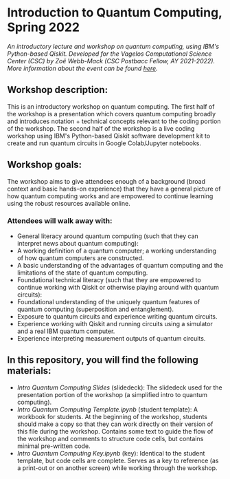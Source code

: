 # Introduction to Quantum Computing, Spring 2022
*An introductory lecture and workshop on quantum computing, using IBM's Python-based Qiskit. Developed for the Vagelos Computational Science Center (CSC) by Zoë Webb-Mack (CSC Postbacc Fellow, AY 2021-2022). More information about the event can be found [here](https://csc.barnard.edu/events/workshop-intro-quantum-computing).*

## Workshop description: 
This is an introductory workshop on quantum computing.  The first half of the workshop is a presentation which covers quantum computing broadly and introduces notation + technical concepts relevant to the coding portion of the workshop.  The second half of the workshop is a live coding workshop using IBM's Python-based Qiskit software development kit to create and run quantum circuits in Google Colab/Jupyter notebooks.

## Workshop goals:
The workshop aims to give attendees enough of a background (broad context and basic hands-on experience) that they have a general picture of how quantum computing works and are empowered to continue learning using the robust resources available online.

### Attendees will walk away with:
- General literacy around quantum computing (such that they can interpret news about quantum computing):
- A working definition of a quantum computer; a working understanding of how quantum computers are constructed.
- A basic understanding of the advantages of quantum computing and the limitations of the state of quantum computing.
- Foundational technical literacy (such that they are empowered to continue working with Qiskit or otherwise playing around with quantum circuits):
- Foundational understanding of the uniquely quantum features of quantum computing (superposition and entanglement).
- Exposure to quantum circuits and experience writing quantum circuits.
- Experience working with Qiskit and running circuits using a simulator and a real IBM quantum computer.
- Experience interpreting measurement outputs of quantum circuits.

## In this repository, you will find the following materials:
- *Intro Quantum Computing Slides* (slidedeck): The slidedeck used for the presentation portion of the workshop (a simplified intro to quantum computing).
- *Intro Quantum Computing Template.ipynb* (student template): A workbook for students.  At the beginning of the workshop, students should make a copy so that they can work directly on their version of this file during the workshop.  Contains some text to guide the flow of the workshop and comments to structure code cells, but contains minimal pre-written code.
- *Intro Quantum Computing Key.ipynb* (key): Identical to the student template, but code cells are complete.  Serves as a key to reference (as a print-out or on another screen) while working through the workshop.
